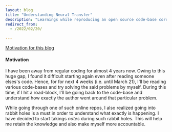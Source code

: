 ```yaml
---
layout: blog
title: "Understanding Neural Transfer"
description: "Learnings while reproducing an open source code-base corresponding to Neural Transfer"
redirect_from:
  - /2022/02/20/

---
```


[Motivation for this blog](#motivation)


#### Motivation
I have been away from regular coding for almost 4 years now. Owing to this huge gap, I found it difficult starting again even after reading someone elses's code. Hence, for for next 4 weeks (i.e. until March 21), I'll be reading various code-bases and try solving the said problems by myself. During this time, if I hit a road-block, I'll be going back to the code-base and understand how exactly the author went around that particular problem.

While going through one of such online repos, I also realized going into rabbit holes is a must in order to understand what exactly is happening. I have decided to start takings *notes* during such rabbit holes. This will help me retain the knowledge and also make myself more accountable.